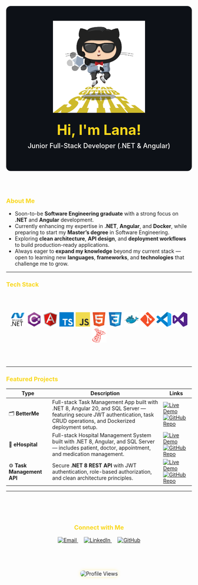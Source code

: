 <div align="center" style="background-color:#0d1117; padding:40px 0; border-radius:12px;">
  <img src="https://github.com/lana-mustafic/lana-mustafic/blob/main/assets/github-style.png"
       width="250"
       alt="GitHub Style Octocat"
       style="margin-bottom:10px;" />

  <h2 style="color:#f9d71c; margin:10px 0 0 0; font-size:38px;">Hi, I'm Lana!</h2>
  <p style="color:#ffffff; font-size:18px; margin-top:10px; font-weight:500;">
    Junior Full-Stack Developer (.NET & Angular)
  </p>
</div>

<br><br>

<h3 style="color:#f9d71c;">About Me</h3>

- Soon-to-be **Software Engineering graduate** with a strong focus on **.NET** and **Angular** development.  
- Currently enhancing my expertise in **.NET**, **Angular**, and **Docker**, while preparing to start my **Master’s degree** in Software Engineering.  
- Exploring **clean architecture**, **API design**, and **deployment workflows** to build production-ready applications.  
- Always eager to **expand my knowledge** beyond my current stack — open to learning new **languages**, **frameworks**, and **technologies** that challenge me to grow.  

---

<h3 style="color:#f9d71c;">Tech Stack</h3>
<br><br/>
<p align="center">
  <img src="https://raw.githubusercontent.com/devicons/devicon/master/icons/dot-net/dot-net-original-wordmark.svg" height="40" alt=".NET" />
  <img src="https://raw.githubusercontent.com/devicons/devicon/master/icons/csharp/csharp-original.svg" height="40" alt="C#" />
  <img src="https://raw.githubusercontent.com/devicons/devicon/master/icons/angularjs/angularjs-original.svg" height="40" alt="Angular" />
  <img src="https://raw.githubusercontent.com/devicons/devicon/master/icons/typescript/typescript-original.svg" height="40" alt="TypeScript" />
  <img src="https://raw.githubusercontent.com/devicons/devicon/master/icons/javascript/javascript-original.svg" height="40" alt="JavaScript" />
  <img src="https://raw.githubusercontent.com/devicons/devicon/master/icons/html5/html5-original.svg" height="40" alt="HTML5" />
  <img src="https://raw.githubusercontent.com/devicons/devicon/master/icons/css3/css3-original.svg" height="40" alt="CSS3" />
  <img src="https://raw.githubusercontent.com/devicons/devicon/master/icons/docker/docker-original.svg" height="40" alt="Docker" />
  <img src="https://raw.githubusercontent.com/devicons/devicon/master/icons/git/git-original.svg" height="40" alt="Git" />
  <img src="https://raw.githubusercontent.com/devicons/devicon/master/icons/vscode/vscode-original.svg" height="40" alt="VS Code" />
  <img src="https://raw.githubusercontent.com/devicons/devicon/master/icons/visualstudio/visualstudio-plain.svg" height="40" alt="Visual Studio" />
  <img src="https://raw.githubusercontent.com/devicons/devicon/master/icons/microsoftsqlserver/microsoftsqlserver-plain.svg" height="40" alt="SQL Server" />
</p>
<br><br/>

---

<h3 style="color:#f9d71c;">Featured Projects</h3>

| Type | Description | Links |
|------|--------------|-------|
| 🗂️ **BetterMe** | Full-stack Task Management App built with .NET 8, Angular 20, and SQL Server — featuring secure JWT authentication, task CRUD operations, and Dockerized deployment setup. | <a href="#"><img src="https://skillicons.dev/icons?i=vercel" width="36" title="Live Demo"/></a> <a href="https://github.com/lana-mustafic/BetterMe"><img src="https://skillicons.dev/icons?i=github" width="36" title="GitHub Repo"/></a> |
| 🏥 **eHospital** | Full-stack Hospital Management System built with .NET 8, Angular, and SQL Server — includes patient, doctor, appointment, and medication management. | <a href="#"><img src="https://skillicons.dev/icons?i=vercel" width="36" title="Live Demo"/></a> <a href="https://github.com/lana-mustafic/eHospital"><img src="https://skillicons.dev/icons?i=github" width="36" title="GitHub Repo"/></a> |
| ⚙️ **Task Management API** | Secure **.NET 8 REST API** with JWT authentication, role-based authorization, and clean architecture principles. | <a href="#"><img src="https://skillicons.dev/icons?i=vercel" width="36" title="Live Demo"/></a> <a href="#"><img src="https://skillicons.dev/icons?i=github" width="36" title="GitHub Repo"/></a> |

---
<br><br/>
<div align="center" style="margin-top: 40px;">

  <h3 style="color:#f9d71c; margin-bottom: 16px;">Connect with Me</h3>

  <a href="mailto:lana-mustafic@outlook.com" target="_blank">
    <img src="https://skillicons.dev/icons?i=gmail" width="45" height="45" alt="Email"/>
  </a>
  &nbsp;&nbsp;&nbsp;
  <a href="https://linkedin.com/in/lana-mustafic" target="_blank">
    <img src="https://skillicons.dev/icons?i=linkedin" width="45" height="45" alt="LinkedIn"/>
  </a>
  &nbsp;&nbsp;&nbsp;
  <a href="https://github.com/lana-mustafic" target="_blank">
    <img src="https://skillicons.dev/icons?i=github" width="45" height="45" alt="GitHub"/>
  </a>

  <br><br>

  <img 
    src="https://komarev.com/ghpvc/?username=lana-mustafic&label=Profile%20Views&color=f9d71c&labelColor=0d1117&style=for-the-badge" 
    alt="Profile Views" 
    style="margin-top: 12px; border-radius: 8px; box-shadow: 0 0 10px rgba(249, 215, 28, 0.3);" 
  />

</div>
